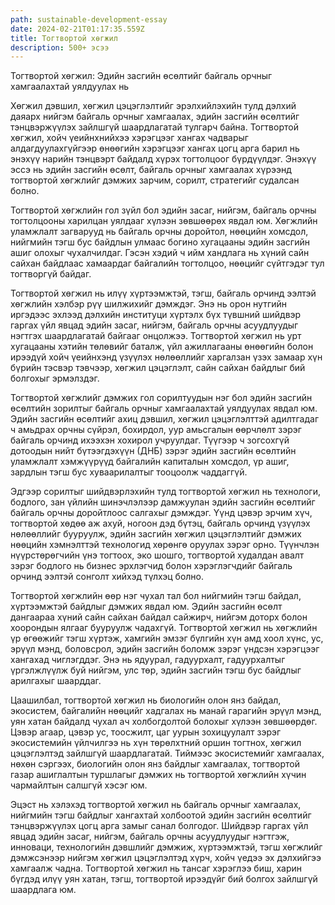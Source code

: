 ```yaml
---
path: sustainable-development-essay
date: 2024-02-21T01:17:35.559Z
title: Тогтвортой хөгжил
description: 500+ эсээ
---
```

Тогтвортой хөгжил: Эдийн засгийн өсөлтийг байгаль орчныг хамгаалахтай уялдуулах нь

Хөгжил дэвшил, хөгжил цэцэглэлтийг эрэлхийлэхийн тулд дэлхий даяарх нийгэм байгаль орчныг хамгаалах, эдийн засгийн өсөлтийг тэнцвэржүүлэх зайлшгүй шаардлагатай тулгарч байна. Тогтвортой хөгжил, хойч үеийнхнийхээ хэрэгцээг хангах чадварыг алдагдуулахгүйгээр өнөөгийн хэрэгцээг хангах цогц арга барил нь энэхүү нарийн тэнцвэрт байдалд хүрэх тогтолцоог бүрдүүлдэг. Энэхүү эссэ нь эдийн засгийн өсөлт, байгаль орчныг хамгаалах хүрээнд тогтвортой хөгжлийг дэмжих зарчим, сорилт, стратегийг судалсан болно.

Тогтвортой хөгжлийн гол зүйл бол эдийн засаг, нийгэм, байгаль орчны тогтолцооны харилцан уялдааг хүлээн зөвшөөрөх явдал юм. Хөгжлийн уламжлалт загварууд нь байгаль орчны доройтол, нөөцийн хомсдол, нийгмийн тэгш бус байдлын улмаас богино хугацааны эдийн засгийн ашиг олохыг чухалчилдаг. Гэсэн хэдий ч ийм хандлага нь хүний сайн сайхан байдлаас хамаардаг байгалийн тогтолцоо, нөөцийг сүйтгэдэг тул тогтворгүй байдаг.

Тогтвортой хөгжил нь илүү хүртээмжтэй, тэгш, байгаль орчинд ээлтэй хөгжлийн хэлбэр рүү шилжихийг дэмждэг. Энэ нь орон нутгийн иргэдээс эхлээд дэлхийн институци хүртэлх бүх түвшний шийдвэр гаргах үйл явцад эдийн засаг, нийгэм, байгаль орчны асуудлуудыг нэгтгэх шаардлагатай байгааг онцолжээ. Тогтвортой хөгжил нь урт хугацааны хэтийн төлөвийг баталж, үйл ажиллагааны өнөөгийн болон ирээдүй хойч үеийнхэнд үзүүлэх нөлөөллийг харгалзан үзэх замаар хүн бүрийн тэсвэр тэвчээр, хөгжил цэцэглэлт, сайн сайхан байдлыг бий болгохыг эрмэлздэг.

Тогтвортой хөгжлийг дэмжих гол сорилтуудын нэг бол эдийн засгийн өсөлтийн зорилтыг байгаль орчныг хамгаалахтай уялдуулах явдал юм. Эдийн засгийн өсөлтийг ахиц дэвшил, хөгжил цэцэглэлттэй адилтгадаг ч амьдрах орчны сүйрэл, бохирдол, уур амьсгалын өөрчлөлт зэрэг байгаль орчинд ихээхэн хохирол учруулдаг. Түүгээр ч зогсохгүй дотоодын нийт бүтээгдэхүүн (ДНБ) зэрэг эдийн засгийн өсөлтийн уламжлалт хэмжүүрүүд байгалийн капиталын хомсдол, үр ашиг, зардлын тэгш бус хуваарилалтыг тооцоолж чаддаггүй.

Эдгээр сорилтыг шийдвэрлэхийн тулд тогтвортой хөгжил нь технологи, бодлого, зан үйлийн шинэчлэлээр дамжуулан эдийн засгийн өсөлтийг байгаль орчны доройтлоос салгахыг дэмждэг. Үүнд цэвэр эрчим хүч, тогтвортой хөдөө аж ахуй, ногоон дэд бүтэц, байгаль орчинд үзүүлэх нөлөөллийг бууруулж, эдийн засгийн хөгжил цэцэглэлтийг дэмжих нөөцийн хэмнэлттэй технологид хөрөнгө оруулах зэрэг орно. Түүнчлэн нүүрстөрөгчийн үнэ тогтоох, эко шошго, тогтвортой худалдан авалт зэрэг бодлого нь бизнес эрхлэгчид болон хэрэглэгчдийг байгаль орчинд ээлтэй сонголт хийхэд түлхэц болно.

Тогтвортой хөгжлийн өөр нэг чухал тал бол нийгмийн тэгш байдал, хүртээмжтэй байдлыг дэмжих явдал юм. Эдийн засгийн өсөлт дангаараа хүний сайн сайхан байдал сайжирч, нийгэм доторх болон хоорондын ялгааг бууруулж чадахгүй. Тогтвортой хөгжил нь хөгжлийн үр өгөөжийг тэгш хүртэж, хамгийн эмзэг бүлгийн хүн амд хоол хүнс, ус, эрүүл мэнд, боловсрол, эдийн засгийн боломж зэрэг үндсэн хэрэгцээг хангахад чиглэгддэг. Энэ нь ядуурал, гадуурхалт, гадуурхалтыг үргэлжлүүлж буй нийгэм, улс төр, эдийн засгийн тэгш бус байдлыг арилгахыг шаарддаг.

Цаашилбал, тогтвортой хөгжил нь биологийн олон янз байдал, экосистем, байгалийн нөөцийг хадгалах нь манай гарагийн эрүүл мэнд, уян хатан байдалд чухал ач холбогдолтой болохыг хүлээн зөвшөөрдөг. Цэвэр агаар, цэвэр ус, тоосжилт, цаг уурын зохицуулалт зэрэг экосистемийн үйлчилгээ нь хүн төрөлхтний оршин тогтнох, хөгжил цэцэглэлтэд зайлшгүй шаардлагатай. Тиймээс экосистемийг хамгаалах, нөхөн сэргээх, биологийн олон янз байдлыг хамгаалах, тогтвортой газар ашиглалтын туршлагыг дэмжих нь тогтвортой хөгжлийн хүчин чармайлтын салшгүй хэсэг юм.

Эцэст нь хэлэхэд тогтвортой хөгжил нь байгаль орчныг хамгаалах, нийгмийн тэгш байдлыг хангахтай холбоотой эдийн засгийн өсөлтийг тэнцвэржүүлэх цогц арга замыг санал болгодог. Шийдвэр гаргах үйл явцад эдийн засаг, нийгэм, байгаль орчны асуудлуудыг нэгтгэж, инноваци, технологийн дэвшлийг дэмжиж, хүртээмжтэй, тэгш хөгжлийг дэмжсэнээр нийгэм хөгжил цэцэглэлтэд хүрч, хойч үедээ эх дэлхийгээ хамгаалж чадна. Тогтвортой хөгжил нь тансаг хэрэглээ биш, харин бүгдэд илүү уян хатан, тэгш, тогтвортой ирээдүйг бий болгох зайлшгүй шаардлага юм.